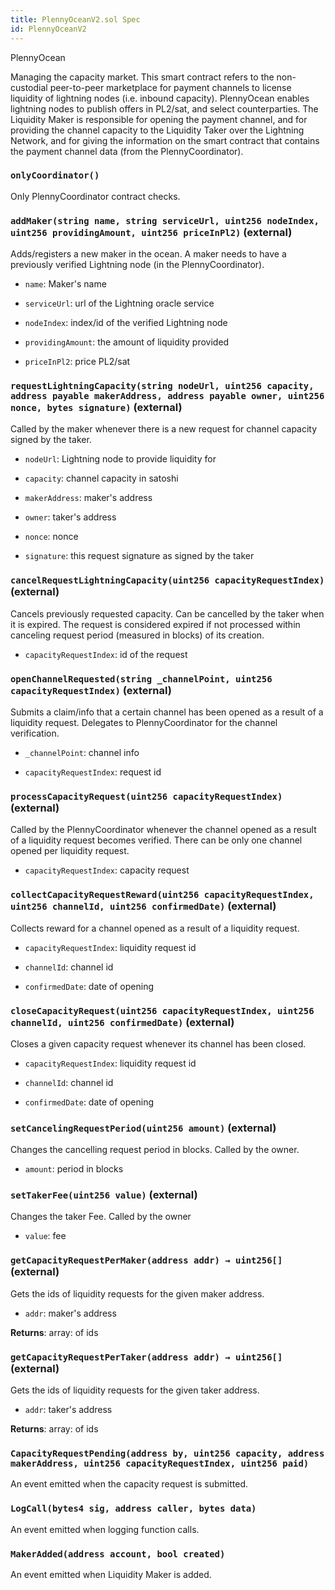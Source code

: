 ```yaml
---
title: PlennyOceanV2.sol Spec
id: PlennyOceanV2
---
```


 PlennyOcean

Managing the capacity market. This smart contract refers to the non-custodial peer-to-peer marketplace for payment
        channels to license liquidity of lightning nodes (i.e. inbound capacity). PlennyOcean enables lightning nodes
        to publish offers in PL2/sat, and select counterparties. The Liquidity Maker is responsible for opening the
        payment channel, and for providing the channel capacity to the Liquidity Taker over the Lightning Network,
        and for giving the information on the smart contract that contains the payment channel data (from the PlennyCoordinator).


### `onlyCoordinator()`



   Only PlennyCoordinator contract checks.



### `addMaker(string name, string serviceUrl, uint256 nodeIndex, uint256 providingAmount, uint256 priceInPl2)` (external)

Adds/registers a new maker in the ocean. A maker needs to have a previously verified Lightning node
        (in the PlennyCoordinator).




- `name`: Maker's name

- `serviceUrl`: url of the Lightning oracle service

- `nodeIndex`: index/id of the verified Lightning node

- `providingAmount`: the amount of liquidity provided

- `priceInPl2`: price PL2/sat



### `requestLightningCapacity(string nodeUrl, uint256 capacity, address payable makerAddress, address payable owner, uint256 nonce, bytes signature)` (external)

Called by the maker whenever there is a new request for channel capacity signed by the taker.




- `nodeUrl`: Lightning node to provide liquidity for

- `capacity`: channel capacity in satoshi

- `makerAddress`: maker's address

- `owner`: taker's address

- `nonce`: nonce

- `signature`: this request signature as signed by the taker



### `cancelRequestLightningCapacity(uint256 capacityRequestIndex)` (external)

Cancels previously requested capacity. Can be cancelled by the taker when it is expired.
        The request is considered expired if not processed within canceling request period
        (measured in blocks) of its creation.




- `capacityRequestIndex`: id of the request



### `openChannelRequested(string _channelPoint, uint256 capacityRequestIndex)` (external)

Submits a claim/info that a certain channel has been opened as a result of a liquidity request.
        Delegates to PlennyCoordinator for the channel verification.




- `_channelPoint`: channel info

- `capacityRequestIndex`: request id



### `processCapacityRequest(uint256 capacityRequestIndex)` (external)

Called by the PlennyCoordinator whenever the channel opened as a result of a liquidity request becomes verified.
        There can be only one channel opened per liquidity request.




- `capacityRequestIndex`: capacity request



### `collectCapacityRequestReward(uint256 capacityRequestIndex, uint256 channelId, uint256 confirmedDate)` (external)

Collects reward for a channel opened as a result of a liquidity request.




- `capacityRequestIndex`: liquidity request id

- `channelId`: channel id

- `confirmedDate`: date of opening



### `closeCapacityRequest(uint256 capacityRequestIndex, uint256 channelId, uint256 confirmedDate)` (external)

Closes a given capacity request whenever its channel has been closed.




- `capacityRequestIndex`: liquidity request id

- `channelId`: channel id

- `confirmedDate`: date of opening



### `setCancelingRequestPeriod(uint256 amount)` (external)

Changes the cancelling request period in blocks. Called by the owner.




- `amount`: period in blocks



### `setTakerFee(uint256 value)` (external)

Changes the taker Fee. Called by the owner




- `value`: fee



### `getCapacityRequestPerMaker(address addr) → uint256[]` (external)

Gets the ids of liquidity requests for the given maker address.




- `addr`: maker's address


**Returns**: array: of ids


### `getCapacityRequestPerTaker(address addr) → uint256[]` (external)

Gets the ids of liquidity requests for the given taker address.




- `addr`: taker's address


**Returns**: array: of ids








### `CapacityRequestPending(address by, uint256 capacity, address makerAddress, uint256 capacityRequestIndex, uint256 paid)`

An event emitted when the capacity request is submitted.



### `LogCall(bytes4 sig, address caller, bytes data)`

An event emitted when logging function calls.



### `MakerAdded(address account, bool created)`

An event emitted when Liquidity Maker is added.



